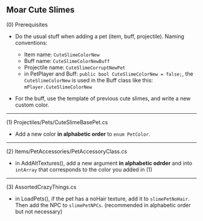 ## Moar Cute Slimes

 (0) Prerequisites

* Do the usual stuff when adding a pet (item, buff, projectile). Naming conventions:
  * Item name: `CuteSlimeColorNew`
  * Buff name: `CuteSlimeColorNewBuff`
  * Projectile name: `CuteSlimeCorruptNewPet`
  * in PetPlayer and Buff: `public bool CuteSlimeColorNew = false;`, the `CuteSlimeColorNew` is used
in the Buff class like this: `mPlayer.CuteSlimeColorNew`

* For the buff, use the template of previous cute slimes, and write a new custom color.

***


 (1) Projectiles/Pets/CuteSlimeBasePet.cs

* Add a new color **in alphabetic order** to `enum PetColor`.

***


 (2) Items/PetAccessories/PetAccessoryClass.cs

* in AddAltTextures(), add a new argument **in alphabetic odrder** and into `intArray`
that corresponds to the color you added in (1)

***

 (3) AssortedCrazyThings.cs

* in LoadPets(), if the pet has a noHair texture, add it to `slimePetNoHair`. Then add the NPC to
`slimePetNPCs`. (recommended in alphabetic order but not necessary)
